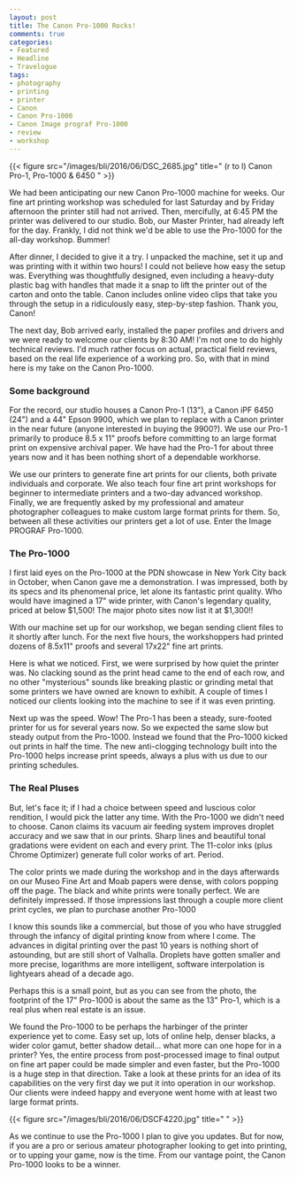 ```yaml
---
layout: post
title: The Canon Pro-1000 Rocks!
comments: true
categories:
- Featured
- Headline
- Travelogue
tags:
- photography
- printing
- printer
- Canon
- Canon Pro-1000
- Canon Image prograf Pro-1000
- review
- workshop
---
```


{{< figure src="/images/bli/2016/06/DSC_2685.jpg" title=" (r to l) Canon Pro-1, Pro-1000 & 6450  " >}}

We had been anticipating our new Canon Pro-1000 machine for weeks. Our fine art printing workshop was scheduled for last Saturday and by Friday afternoon the printer still had not arrived. Then, mercifully, at 6:45 PM the printer was delivered to our studio. Bob, our Master Printer, had already left for the day. Frankly, I did not think we'd be able to use the Pro-1000 for the all-day workshop. Bummer!

<!--more-->

After dinner, I decided to give it a try. I unpacked the machine, set it up and was printing with it within two hours! I could not believe how easy the setup was. Everything was thoughtfully designed, even including a heavy-duty plastic bag with handles that made it a snap to lift the printer out of the carton and onto the table. Canon includes online video clips that take you through the setup in a ridiculously easy, step-by-step fashion. Thank you, Canon!

The next day, Bob arrived early, installed the paper profiles and drivers and we were ready to welcome our clients by 8:30 AM! I'm not one to do highly technical reviews. I'd much rather focus on actual, practical field reviews, based on the real life experience of a working pro. So, with that in mind here is my take on the Canon Pro-1000. 

### Some background

For the record, our studio houses a Canon Pro-1 (13"), a Canon iPF 6450 (24") and a 44" Epson 9900, which we plan to replace with a Canon printer in the near future (anyone interested in buying the 9900?). We use our Pro-1 primarily to produce 8.5 x 11" proofs before committing to an large format print on expensive archival paper. We have had the Pro-1 for about three years now and it has been nothing short of a dependable workhorse. 

We use our printers to generate fine art prints for our clients, both private individuals and corporate. We also teach four fine art print workshops for beginner to intermediate printers and a two-day advanced workshop. Finally, we are frequently asked by my professional and amateur photographer colleagues to make custom large format prints for them. So, between all these activities our printers get a lot of use. Enter the Image PROGRAF Pro-1000. 

### The Pro-1000

I first laid eyes on the Pro-1000 at the PDN showcase in New York City back in October, when Canon gave me a demonstration. I was impressed, both by its specs and its phenomenal price, let alone its fantastic print quality. Who would have imagined a 17" wide printer, with Canon's legendary quality, priced at below $1,500! The major photo sites now list it at $1,300!!

With our machine set up for our workshop, we began sending client files to it shortly after lunch. For the next five hours, the workshoppers had printed dozens of 8.5x11" proofs and several 17x22" fine art prints. 

Here is what we noticed. First, we were surprised by how quiet the printer was. No clacking sound as the print head came to the end of each row, and no other "mysterious" sounds like breaking plastic or grinding metal that some printers we have owned are known to exhibit. A couple of times I noticed our clients looking into the machine to see if it was even printing. 

Next up was the speed. Wow! The Pro-1 has been a steady, sure-footed printer for us for several years now. So we expected the same slow but steady output from the Pro-1000. Instead we found that the Pro-1000 kicked out prints in half the time. The new anti-clogging technology built into the Pro-1000 helps increase print  speeds, always a plus with us due to our printing schedules. 

### The Real Pluses

But, let's face it; if I had a choice between speed and luscious color rendition, I would pick the latter any time. With the Pro-1000 we didn't need to choose. Canon claims its vacuum air feeding system improves droplet accuracy and we saw that in our prints. Sharp lines and beautiful tonal gradations were evident on each and every print. The 11-color inks (plus Chrome Optimizer) generate full color works of art. Period. 

The color prints we made during the workshop and in the days afterwards on our Museo Fine Art and Moab papers were dense, with colors popping off the page. The black and white prints were tonally perfect. We are definitely impressed. If those impressions last through a couple more client print cycles, we plan to purchase another Pro-1000 

I know this sounds like a commercial, but those of you who have struggled through the infancy of digital printing know from where I come. The advances in digital printing over the past 10 years is nothing short of astounding, but are still short of Valhalla. Droplets have gotten smaller and more precise, logarithms are more intelligent, software interpolation is lightyears ahead of a decade ago. 

Perhaps this is a small point, but as you can see from the photo, the footprint of the 17" Pro-1000 is about the same as the 13" Pro-1, which is a real plus when real estate is an issue. 

We found the Pro-1000 to be perhaps the harbinger of the printer experience yet to come. Easy set up, lots of online help, denser blacks, a wider color gamut, better shadow detail... what more can one hope for in a printer? Yes, the entire process from post-processed image to final output on fine art paper could be made simpler and even faster, but the Pro-1000 is a huge step in that direction. Take a look at these prints for an idea of its capabilities on the very first day we put it into operation in our workshop. Our clients were indeed happy and everyone went home with at least two large format prints. 

{{< figure src="/images/bli/2016/06/DSCF4220.jpg" title="  " >}}

As we continue to use the Pro-1000 I plan to give you updates. But for now, if you are a pro or serious amateur photographer looking to get into printing, or to upping your game, now is the time. From our vantage point, the Canon Pro-1000 looks to be a winner. 